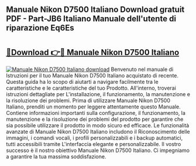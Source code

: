 ## Manuale Nikon D7500 Italiano Download gratuit PDF - Part-JB6 Italiano Manuale dell'utente di riparazione Eq6Es

# <h2><a href="http://dfcw9r.blite.top/?on=Manuale+Nikon+D7500+Italiano">🔗Download 👉🔴 Manuale Nikon D7500 Italiano</a></h2>

[![Manuale Nikon D7500 Italiano download](https://i.imgur.com/lujVjoI.png)](http://dfcw9r.blite.top/?on=Manuale+Nikon+D7500+Italiano)
Benvenuto nel manuale di Istruzioni per il tuo Manuale Nikon D7500 Italiano acquistato di recente. Questa guida ha lo scopo di aiutarti a navigare facilmente tra le caratteristiche e le caratteristiche del tuo Prodotto. All'interno, troverai istruzioni dettagliate per L'installazione, il funzionamento, la manutenzione e la risoluzione dei problemi. Prima di utilizzare Manuale Nikon D7500 Italiano, prenditi un momento per leggere attentamente questo Manuale. Contiene informazioni importanti sulla configurazione, il funzionamento, la manutenzione e la risoluzione dei problemi del prodotto per garantire che sia possibile utilizzare il prodotto in modo sicuro ed efficace. Le funzionalità avanzate di Manuale Nikon D7500 Italiano includono il Riconoscimento delle immagini, i comandi vocali, i profili personalizzabili e i backup automatici, tutti accessibili tramite L'interfaccia elegante e personalizzabile. Il vostro successo è il nostro obiettivo Manuale Nikon D7500 Italiano. Ci impegniamo a garantire la tua massima soddisfazione.
